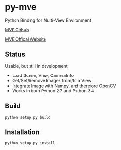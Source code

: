 py-mve
======

Python Binding for Multi-View Environment

[MVE Github](https://github.com/simonfuhrmann/mve)

[MVE Offical Website](http://www.gris.tu-darmstadt.de/projects/multiview-environment/)

## Status

Usable, but still in development

- Load Scene, View, CameraInfo
- Get/Set/Remove Images from/to a View
- Integrate Image with Numpy, and therefore OpenCV
- Works in both Python 2.7 and Python 3.4

## Build

    python setup.py build

## Installation

    python setup.py install

